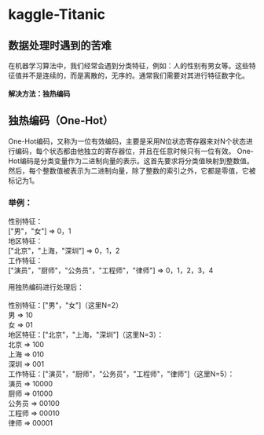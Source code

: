# kaggle-Titanic

## 数据处理时遇到的苦难
在机器学习算法中，我们经常会遇到分类特征，例如：人的性别有男女等。这些特征值并不是连续的，而是离散的，无序的。通常我们需要对其进行特征数字化。<br>
<br>
**解决方法：独热编码**

## 独热编码（One-Hot）
One-Hot编码，又称为一位有效编码，主要是采用N位状态寄存器来对N个状态进行编码，每个状态都由他独立的寄存器位，并且在任意时候只有一位有效。
One-Hot编码是分类变量作为二进制向量的表示。这首先要求将分类值映射到整数值。然后，每个整数值被表示为二进制向量，除了整数的索引之外，它都是零值，它被标记为1。

### 举例：
性别特征：<br>
["男"，"女"] => 0，1<br>
地区特征：<br>
["北京"，"上海，"深圳"] => 0，1，2<br>
工作特征：<br>
["演员"，"厨师"，"公务员"，"工程师"，"律师"] => 0，1，2，3，4<br>

用独热编码进行处理后：<br><br>
性别特征：["男"，"女"]（这里N=2）<br>
男 => 10<br>
女 => 01<br>
地区特征：["北京"，"上海，"深圳"]（这里N=3）：<br>
北京 => 100<br>
上海 => 010<br>
深圳 => 001<br>
工作特征：["演员"，"厨师"，"公务员"，"工程师"，"律师"]（这里N=5）：<br>
演员 => 10000<br>
厨师 => 01000<br>
公务员 => 00100<br>
工程师 => 00010<br>
律师 => 00001<br>


